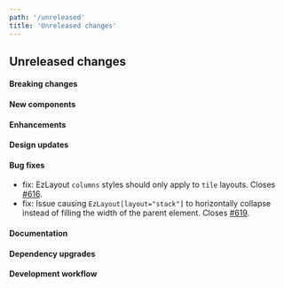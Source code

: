 ```yaml
---
path: '/unreleased'
title: 'Unreleased changes'
---
```


## Unreleased changes

#### Breaking changes

#### New components

#### Enhancements

#### Design updates

#### Bug fixes

- fix: EzLayout `columns` styles should only apply to `tile` layouts. Closes [#616](https://github.com/ezcater/recipe/issues/616).
- fix: Issue causing `EzLayout[layout="stack"]` to horizontally collapse instead of filling the width of the parent element. Closes [#619](https://github.com/ezcater/recipe/issues/619).

#### Documentation

#### Dependency upgrades

#### Development workflow
